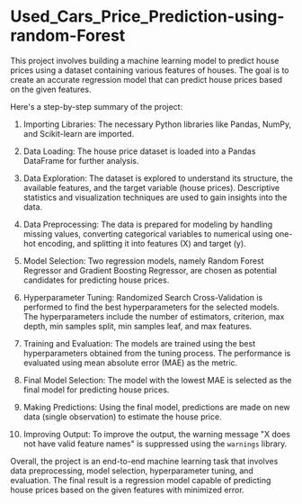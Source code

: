 # Used_Cars_Price_Prediction-using-random-Forest
This project involves building a machine learning model to predict house prices using a dataset containing various features of houses. The goal is to create an accurate regression model that can predict house prices based on the given features.

Here's a step-by-step summary of the project:

1. Importing Libraries: The necessary Python libraries like Pandas, NumPy, and Scikit-learn are imported.

2. Data Loading: The house price dataset is loaded into a Pandas DataFrame for further analysis.

3. Data Exploration: The dataset is explored to understand its structure, the available features, and the target variable (house prices). Descriptive statistics and visualization techniques are used to gain insights into the data.

4. Data Preprocessing: The data is prepared for modeling by handling missing values, converting categorical variables to numerical using one-hot encoding, and splitting it into features (X) and target (y).

5. Model Selection: Two regression models, namely Random Forest Regressor and Gradient Boosting Regressor, are chosen as potential candidates for predicting house prices.

6. Hyperparameter Tuning: Randomized Search Cross-Validation is performed to find the best hyperparameters for the selected models. The hyperparameters include the number of estimators, criterion, max depth, min samples split, min samples leaf, and max features.

7. Training and Evaluation: The models are trained using the best hyperparameters obtained from the tuning process. The performance is evaluated using mean absolute error (MAE) as the metric.

8. Final Model Selection: The model with the lowest MAE is selected as the final model for predicting house prices.

9. Making Predictions: Using the final model, predictions are made on new data (single observation) to estimate the house price.

10. Improving Output: To improve the output, the warning message "X does not have valid feature names" is suppressed using the `warnings` library.

Overall, the project is an end-to-end machine learning task that involves data preprocessing, model selection, hyperparameter tuning, and evaluation. The final result is a regression model capable of predicting house prices based on the given features with minimized error.
